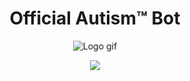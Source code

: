 <div align=center>
  
# Official Autism™ Bot

![Logo gif](https://github.com/pxpcorn/autismbot/assets/43969236/ec7a8d92-8b43-4cd3-88eb-99f9e0c5a611)

[![](https://dcbadge.limes.pink/api/server/autismcrew)](https://discord.gg/autismcrew)

</div>
